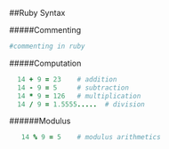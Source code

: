 ##Ruby Syntax

#####Commenting
```ruby
#commenting in ruby
```

#####Computation
```ruby
  14 + 9 = 23    # addition
  14 - 9 = 5     # subtraction
  14 * 9 = 126   # multiplication
  14 / 9 = 1.5555.....  # division

```
######Modulus
```ruby
   14 % 9 = 5    # modulus arithmetics
 
```
